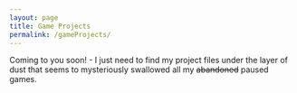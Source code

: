 ```yaml
---
layout: page
title: Game Projects
permalink: /gameProjects/
---
```


Coming to you soon! - I just need to find my project files under the layer of dust that seems to mysteriously swallowed all my ~~abandoned~~ paused games.